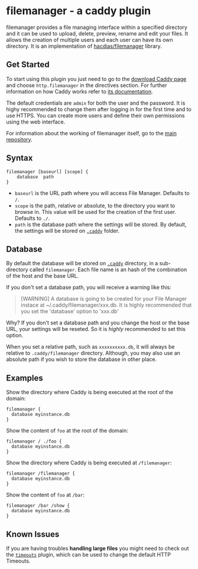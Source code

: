 # filemanager - a caddy plugin

filemanager provides a file managing interface within a specified directory and it can be used to upload, delete, preview, rename and edit your files. It allows the creation of multiple users and each user can have its own directory. It is an implementation of [hacdias/filemanager][1] library.

## Get Started

To start using this plugin you just need to go to the [download Caddy page][3] and choose `http.filemanager` in the directives section. For further information on how Caddy works refer to [its documentation][4].

The default credentials are `admin` for both the user and the password. It is highy recommended to change them after logging in for the first time and to use HTTPS. You can create more users and define their own permissions using the web interface.

For information about the working of filemanager itself, go to the [main repository](https://github.com/hacdias/filemanager).

## Syntax

```
filemanager [baseurl] [scope] {
    database  path
}
```

+ `baseurl` is the URL path where you will access File Manager. Defaults to `/`.
+ `scope` is the path, relative or absolute, to the directory you want to browse in. This value will be used for the creation of the first user. Defaults to `./`.
+ `path` is the database path where the settings will be stored. By default, the settings will be stored on [`.caddy`][5] folder.

## Database

By default the database will be stored on [`.caddy`][5] directory, in a sub-directory called `filemanager`. Each file name is an hash of the combination of the host and the base URL.

If you don't set a database path, you will receive a warning like this:

> [WARNING] A database is going to be created for your File Manager instace at ~/.caddy/filemanager/xxx.db. It is highly recommended that you set the 'database' option to 'xxx.db'

Why? If you don't set a database path and you change the host or the base URL, your settings will be reseted. So it is *highly* recommended to set this option.

When you set a relative path, such as `xxxxxxxxxx.db`, it will always be relative to `.caddy/filemanager` directory. Although, you may also use an absolute path if you wish to store the database in other place.

## Examples

Show the directory where Caddy is being executed at the root of the domain:

```
filemanager {
  database myinstance.db
}
```


Show the content of `foo` at the root of the domain:

```
filemanager / ./foo {
  database myinstance.db
}
```

Show the directory where Caddy is being executed at `/filemanager`:

```
filemanager /filemanager {
  database myinstance.db
}
```

Show the content of `foo` at `/bar`:

```
filemanager /bar /show {
  database myinstance.db
}
```

## Known Issues

If you are having troubles **handling large files** you might need to check out the [`timeouts`][2] plugin, which can be used to change the default HTTP Timeouts.

[1]:https://github.com/hacdias/filemanager
[2]:https://caddyserver.com/docs/timeouts
[3]:https://caddyserver.com/download
[4]:https://caddyserver.com/docs
[5]:https://caddyserver.com/docs/automatic-https#dot-caddy
